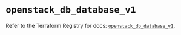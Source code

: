 # `openstack_db_database_v1`

Refer to the Terraform Registry for docs: [`openstack_db_database_v1`](https://registry.terraform.io/providers/terraform-provider-openstack/openstack/1.54.1/docs/resources/db_database_v1).
